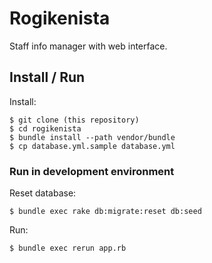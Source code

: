 # Rogikenista

Staff info manager with web interface.

## Install / Run

Install:

```
$ git clone (this repository)
$ cd rogikenista
$ bundle install --path vendor/bundle
$ cp database.yml.sample database.yml
```

### Run in development environment
Reset database:

```
$ bundle exec rake db:migrate:reset db:seed
```

Run:

```
$ bundle exec rerun app.rb
```
